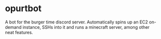 # opurtbot
A bot for the burger time discord server. Automatically spins up an EC2 on-demand instance, SSHs into it and runs a minecraft server, among other neat features.
